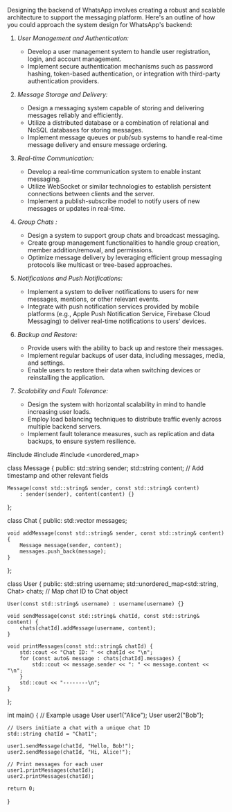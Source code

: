 Designing the backend of WhatsApp involves creating a robust and scalable architecture to support the messaging platform. Here's an outline of how you could approach the system design for WhatsApp's backend:

1. *User Management and Authentication:*
   - Develop a user management system to handle user registration, login, and account management.
   - Implement secure authentication mechanisms such as password hashing, token-based authentication, or integration with third-party authentication providers.

2. *Message Storage and Delivery:*
   - Design a messaging system capable of storing and delivering messages reliably and efficiently.
   - Utilize a distributed database or a combination of relational and NoSQL databases for storing messages.
   - Implement message queues or pub/sub systems to handle real-time message delivery and ensure message ordering.


3. *Real-time Communication:*
   - Develop a real-time communication system to enable instant messaging.
   - Utilize WebSocket or similar technologies to establish persistent connections between clients and the server.
   - Implement a publish-subscribe model to notify users of new messages or updates in real-time.

4. *Group Chats :*
   - Design a system to support group chats and broadcast messaging.
   - Create group management functionalities to handle group creation, member addition/removal, and permissions.
   - Optimize message delivery by leveraging efficient group messaging protocols like multicast or tree-based approaches.


5. *Notifications and Push Notifications:*
   - Implement a system to deliver notifications to users for new messages, mentions, or other relevant events.
   - Integrate with push notification services provided by mobile platforms (e.g., Apple Push Notification Service, Firebase Cloud Messaging) to deliver real-time notifications to users' devices.



6. *Backup and Restore:*
   - Provide users with the ability to back up and restore their messages.
   - Implement regular backups of user data, including messages, media, and settings.
   - Enable users to restore their data when switching devices or reinstalling the application.

7. *Scalability and Fault Tolerance:*
    - Design the system with horizontal scalability in mind to handle increasing user loads.
    - Employ load balancing techniques to distribute traffic evenly across multiple backend servers.
    - Implement fault tolerance measures, such as replication and data backups, to ensure system resilience.

#include <iostream>
#include <vector>
#include <unordered_map>

class Message {
public:
    std::string sender;
    std::string content;
    // Add timestamp and other relevant fields

    Message(const std::string& sender, const std::string& content)
        : sender(sender), content(content) {}
};

class Chat {
public:
    std::vector<Message> messages;

    void addMessage(const std::string& sender, const std::string& content) {
        Message message(sender, content);
        messages.push_back(message);
    }
};

class User {
public:
    std::string username;
    std::unordered_map<std::string, Chat> chats;  // Map chat ID to Chat object

    User(const std::string& username) : username(username) {}

    void sendMessage(const std::string& chatId, const std::string& content) {
        chats[chatId].addMessage(username, content);
    }

    void printMessages(const std::string& chatId) {
        std::cout << "Chat ID: " << chatId << "\n";
        for (const auto& message : chats[chatId].messages) {
            std::cout << message.sender << ": " << message.content << "\n";
        }
        std::cout << "--------\n";
    }
};

int main() {
    // Example usage
    User user1("Alice");
    User user2("Bob");

    // Users initiate a chat with a unique chat ID
    std::string chatId = "Chat1";

    user1.sendMessage(chatId, "Hello, Bob!");
    user2.sendMessage(chatId, "Hi, Alice!");

    // Print messages for each user
    user1.printMessages(chatId);
    user2.printMessages(chatId);

    return 0;
}
